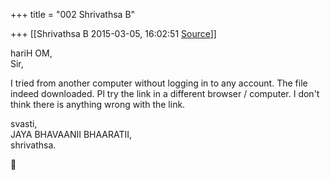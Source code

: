 +++
title = "002 Shrivathsa B"

+++
[[Shrivathsa B	2015-03-05, 16:02:51 [Source](https://groups.google.com/g/samskrita/c/QXbA-UsK9vI)]]



hariH OM,  
Sir,

 I tried from another computer without logging in to any account. The file indeed downloaded. Pl try the link in a different browser / computer. I don't think there is anything wrong with the link.

svasti,  
 JAYA BHAVAANII BHAARATII,  
 shrivathsa.



